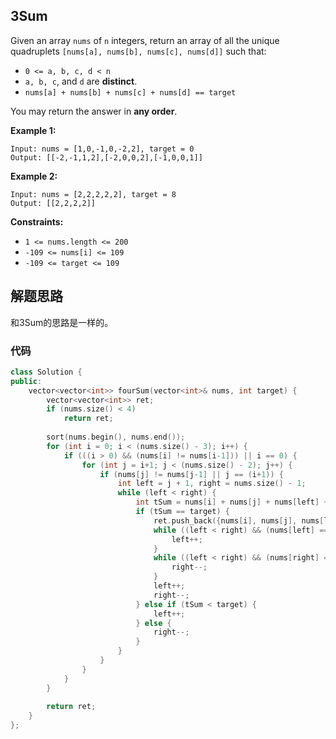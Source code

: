 ## 3Sum

Given an array `nums` of `n` integers, return an array of all the unique quadruplets `[nums[a], nums[b], nums[c], nums[d]]` such that:

+ `0 <= a, b, c, d < n`
+ `a, b, c`, and `d` are **distinct**.
+ `nums[a] + nums[b] + nums[c] + nums[d] == target`

You may return the answer in **any order**.

**Example 1:**

```
Input: nums = [1,0,-1,0,-2,2], target = 0
Output: [[-2,-1,1,2],[-2,0,0,2],[-1,0,0,1]]
```

**Example 2:**

```
Input: nums = [2,2,2,2,2], target = 8
Output: [[2,2,2,2]]
```


**Constraints:**

+ `1 <= nums.length <= 200`
+ `-109 <= nums[i] <= 109`
+ `-109 <= target <= 109`

## 解题思路

和3Sum的思路是一样的。

### 代码

```c++
class Solution {
public:
    vector<vector<int>> fourSum(vector<int>& nums, int target) {
        vector<vector<int>> ret;
        if (nums.size() < 4)
            return ret;
        
        sort(nums.begin(), nums.end());
        for (int i = 0; i < (nums.size() - 3); i++) {
            if (((i > 0) && (nums[i] != nums[i-1])) || i == 0) {
                for (int j = i+1; j < (nums.size() - 2); j++) {
                    if (nums[j] != nums[j-1] || j == (i+1)) {
                        int left = j + 1, right = nums.size() - 1;
                        while (left < right) {
                            int tSum = nums[i] + nums[j] + nums[left] + nums[right];
                            if (tSum == target) {
                                ret.push_back({nums[i], nums[j], nums[left], nums[right]});
                                while ((left < right) && (nums[left] == nums[left+1])) {
                                    left++;
                                }
                                while ((left < right) && (nums[right] == nums[right-1])) {
                                    right--;
                                }
                                left++;
                                right--;
                            } else if (tSum < target) {
                                left++;
                            } else {
                                right--;
                            }
                        }
                    }
                }
            }
        }
        
        return ret;
    }
};
```